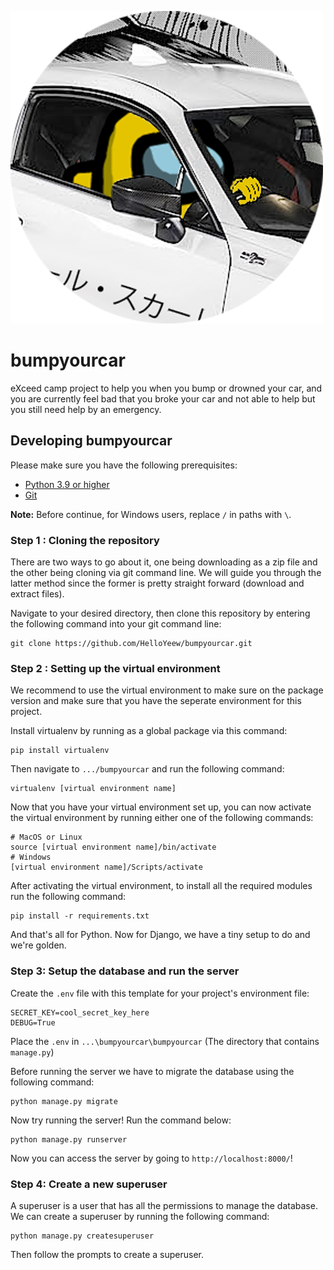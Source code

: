 ![SUSSY BAKA](emergency/static/img/drivelikesus.png)

# bumpyourcar
 eXceed camp project to help you when you bump or drowned your car, and you are currently feel bad that you broke your car and not able to help but you still need help by an emergency.

## Developing bumpyourcar

Please make sure you have the following prerequisites:

- [Python 3.9 or higher](https://www.python.org/)
- [Git](https://git-scm.com/)

**Note:** Before continue, for Windows users, replace `/` in paths with `\`. 

### Step 1 : Cloning the repository

There are two ways to go about it, one being downloading as a zip file and the other being cloning via git command line. We will guide you through the latter method since the former is pretty straight forward (download and extract files).

Navigate to your desired directory, then clone this repository by entering the following command into your git command line:

```shell
git clone https://github.com/HelloYeew/bumpyourcar.git
```

### Step 2 : Setting up the virtual environment

We recommend to use the virtual environment to make sure on the package version and make sure that you have the seperate environment for this project.

Install virtualenv by running as a global package via this command:

```shell
pip install virtualenv
```

Then navigate to `.../bumpyourcar` and run the following command:
```shell
virtualenv [virtual environment name]
```

Now that you have your virtual environment set up, you can now activate the virtual environment by running either one of the following commands:

```shell
# MacOS or Linux
source [virtual environment name]/bin/activate
# Windows
[virtual environment name]/Scripts/activate
```

After activating the virtual environment, to install all the required modules run the following command:
```shell
pip install -r requirements.txt
```

And that's all for Python. Now for Django, we have a tiny setup to do and we're golden.

### Step 3: Setup the database and run the server

Create the `.env` file with this template for your project's environment file:
```dotenv
SECRET_KEY=cool_secret_key_here
DEBUG=True
```

Place the `.env` in `...\bumpyourcar\bumpyourcar` (The directory that contains `manage.py`)

Before running the server we have to migrate the database using the following command:

```shell
python manage.py migrate
```

Now try running the server! Run the command below:
```shell
python manage.py runserver
```

Now you can access the server by going to `http://localhost:8000/`!

### Step 4: Create a new superuser

A superuser is a user that has all the permissions to manage the database. We can create a superuser by running the following command:

```shell
python manage.py createsuperuser
```

Then follow the prompts to create a superuser.